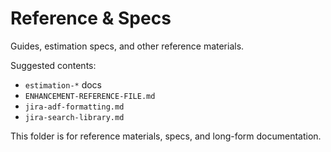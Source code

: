 # Reference & Specs

Guides, estimation specs, and other reference materials.

Suggested contents:
- `estimation-*` docs
- `ENHANCEMENT-REFERENCE-FILE.md`
- `jira-adf-formatting.md`
- `jira-search-library.md`

This folder is for reference materials, specs, and long-form documentation.
